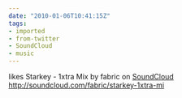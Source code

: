 ```yaml
---
date: "2010-01-06T10:41:15Z"
tags:
- imported
- from-twitter
- SoundCloud
- music
---
```

likes Starkey - 1xtra Mix by fabric on [SoundCloud](/tags/SoundCloud) http://soundcloud.com/fabric/starkey-1xtra-mi
